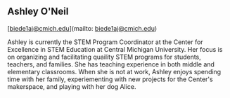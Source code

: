 ## Ashley  O'Neil 

[biede1aj@cmich.edu](mailto: biede1aj@cmich.edu)

Ashley is currently the STEM Program Coordinator at the Center for Excellence in STEM Education at Central Michigan University. Her focus is on organizing and facilitating quaility STEM programs for students, teachers, and families. She has teaching experience in both middle and elementary classrooms. When she is not at work, Ashley enjoys spending time with her family, experiementing with new projects for the Center's makerspace, and playing with her dog Alice.

